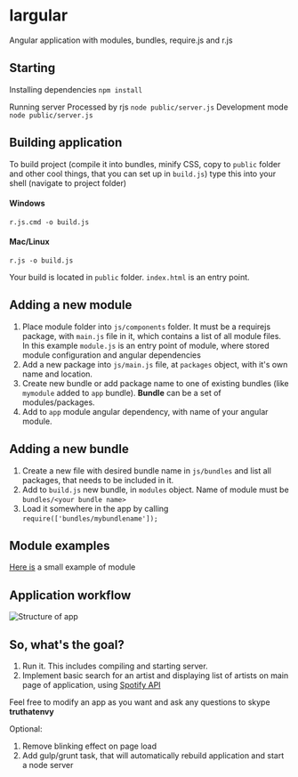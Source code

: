 largular
========

Angular application with modules, bundles, require.js and r.js

## Starting

Installing dependencies
`npm install`

Running server
Processed by rjs `node public/server.js`
Development mode `node public/server.js`


## Building application

To build project (compile it into bundles, minify CSS, copy to `public` folder and other cool things, that you can set up in `build.js`) type this into your shell (navigate to project folder)

#### Windows
`r.js.cmd -o build.js`

#### Mac/Linux
`r.js -o build.js`

Your build is located in `public` folder. 
`index.html` is an entry point.


## Adding a new module

1. Place module folder into `js/components` folder. It must be a requirejs package, with `main.js` file in it, which contains a list of all module files. In this example `module.js` is an entry point of module, where stored module configuration and angular dependencies
2. Add a new package into `js/main.js` file, at `packages` object, with it's own name and location.
3. Create new bundle or add package name to one of existing bundles (like `mymodule` added to `app` bundle). **Bundle** can be a set of modules/packages.
4. Add to `app` module angular dependency, with name of your angular module.


## Adding a new bundle

1. Create a new file with desired bundle name in `js/bundles` and list all packages, that needs to be included in it.
2. Add to `build.js` new bundle, in `modules` object. Name of module must be `bundles/<your bundle name>`
3. Load it somewhere in the app by calling `require(['bundles/mybundlename']);`

## Module examples

[Here is](https://github.com/traa/largular/tree/master/js/components/mymodule) a small example of module

## Application workflow

![Structure of app](http://funkyimg.com/i/KskZ.png)

## So, what's the goal?

1. Run it. This includes compiling and starting server.
2. Implement basic search for an artist and displaying list of artists on main page of application, using [Spotify API](https://developer.spotify.com/web-api/search-item/)

Feel free to modify an app as you want and ask any questions to skype **truthatenvy**

Optional:
1. Remove blinking effect on page load
2. Add gulp/grunt task, that will automatically rebuild application and start a node server 